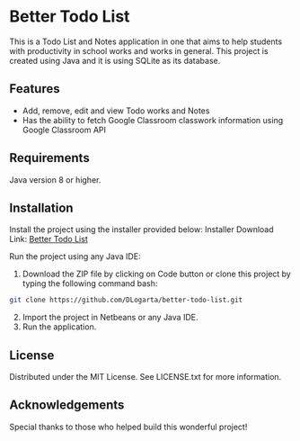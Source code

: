 # Better Todo List

This is a Todo List and Notes application in one that aims to help students with productivity in school works and works in general. This project is created using Java and it is using SQLite as its database.

## Features
- Add, remove, edit and view Todo works and Notes
- Has the ability to fetch Google Classroom classwork information using Google Classroom API 

## Requirements
Java version 8 or higher.

## Installation
Install the project using the installer provided below:
Installer Download Link: [Better Todo List](https://drive.google.com/file/d/1T5qTuiwo535kG2V3SveR1u8NiuB3H_Qk/view?usp=sharing)

Run the project using any Java IDE:
1. Download the ZIP file by clicking on Code button or clone this project by typing the following command bash:
```bash
git clone https://github.com/DLogarta/better-todo-list.git
```
2. Import the project in Netbeans or any Java IDE.
3. Run the application.

## License
Distributed under the MIT License. See LICENSE.txt for more information.

## Acknowledgements
Special thanks to those who helped build this wonderful project!